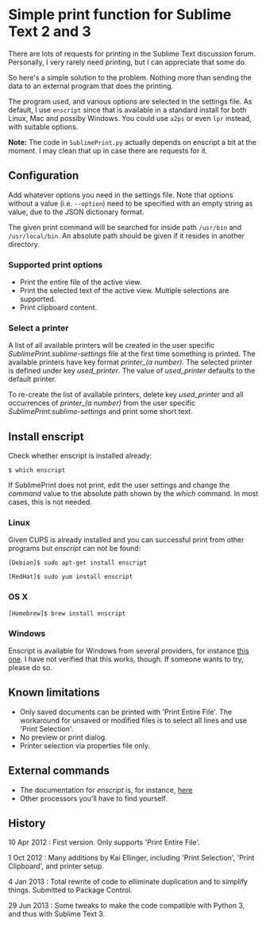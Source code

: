# Simple print function for Sublime Text 2 and 3

There are lots of requests for printing in the Sublime Text discussion forum.
Personally, I very rarely need printing, but I can appreciate that some do.

So here's a simple solution to the problem. Nothing more than sending the data
to an external program that does the printing.

The program used, and various options are selected in the settings file.
As default, I use `enscript` since that is available in a standard install
for both Linux, Mac and possiby Windows. You could use `a2ps` or even `lpr`
instead, with suitable options.

**Note:** The code in `SublimePrint.py` actually depends on enscript a bit
at the moment. I may clean that up in case there are requests for it.

## Configuration

Add whatever options you need in the settings file. Note that options without
a value (i.e. `--option`) need to be specified with an empty string as value,
due to the JSON dictionary format.

The given print command will be searched for inside path `/usr/bin` and
`/usr/local/bin`. An absolute path should be given if it resides in another
directory.

### Supported print options

* Print the entire file of the active view.
* Print the selected text of the active view.
  Multiple selections are supported.
* Print clipboard content.

### Select a printer

A list of all available printers will be created in the user specific
*SublimePrint.sublime-settings* file at the first time something is printed.
The available printers have key format *printer_(a number)*. The selected
printer is defined under key *used_printer*. The value of *used_printer*
defaults to the default printer.

To re-create the list of available printers, delete key *used_printer* and all
occurrences of *printer_(a number)* from the user specific
*SublimePrint.sublime-settings* and print some short text.

## Install enscript

Check whether enscript is installed already:

    $ which enscript

If SublimePrint does not print, edit the user settings and change the *command*
value to the absolute path shown by the *which* command. In most cases, this is
not needed.

### Linux

Given CUPS is already installed and you can successful print from other programs
but *enscript* can not be found:

    [Debian]$ sudo apt-get install enscript

    [RedHat]$ sudo yum install enscript

### OS X

    [Homebrew]$ brew install enscript

### Windows

Enscript is available for Windows from several providers, for instance
[this one](http://gnuwin32.sourceforge.net/packages/enscript.htm). I have
not verified that this works, though. If someone wants to try, please do so.

## Known limitations

* Only saved documents can be printed with 'Print Entire File'.
  The workaround for unsaved or modified files is to select all lines and use
  'Print Selection'.
* No preview or print dialog.
* Printer selection via properties file only.

## External commands

* The documentation for *enscript* is, for instance,
  [here](http://linux.die.net/man/1/enscript)
* Other processors you'll have to find yourself.

## History

10 Apr 2012
: First version. Only supports 'Print Entire File'.

1 Oct 2012
: Many additions by Kai Ellinger, including 'Print Selection',
  'Print Clipboard', and printer setup.

4 Jan 2013
: Total rewrite of code to elliminate duplication and to
  simplify things. Submitted to Package Control.

29 Jun 2013
: Some tweaks to make the code compatible with Python 3, and thus
  with Sublime Text 3.

